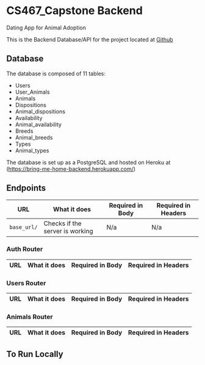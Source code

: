 # CS467_Capstone Backend
Dating App for Animal Adoption

This is the Backend Database/API for the project located at [Github](https://github.com/jennresado/CS467_Capstone)

## Database 
The database is composed of 11 tables:
* Users
* User_Animals
* Animals
* Dispositions 
* Animal_dispositions
* Availability
* Animal_availability
* Breeds
* Animal_breeds
* Types
* Animal_types

The database is set up as a PostgreSQL and hosted on Heroku at (https://bring-me-home-backend.herokuapp.com/)

## Endpoints 
| URL | What it does | Required in Body | Required in Headers |
|-----| ------------ | ---------------- | ------------------- |
| `base_url/` | Checks if the server is working | N/a | N/a 

### Auth Router
| URL | What it does | Required in Body | Required in Headers |
|-----| ------------ | ---------------- | ------------------- |

### Users Router
| URL | What it does | Required in Body | Required in Headers |
|-----| ------------ | ---------------- | ------------------- |

### Animals Router
| URL | What it does | Required in Body | Required in Headers |
|-----| ------------ | ---------------- | ------------------- |


## To Run Locally 
